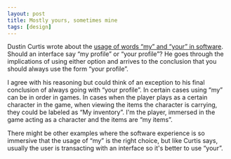 ```yaml
---
layout: post
title: Mostly yours, sometimes mine
tags: [design]
---
```


Dustin Curtis wrote about the [usage of words “my” and “your” in software](http://dcurt.is/yours-vs-mine). Should an interface say “my profile” or “your profile”? He goes through the implications of using either option and arrives to the conclusion that you should always use the form “your profile”.

I agree with his reasoning but could think of an exception to his final conclusion of always going with “your profile”. In certain cases using “my” can be in order in games. In cases when the player plays as a certain character in the game, when viewing the items the character is carrying, they could be labeled as “My inventory”. I'm the player, immersed in the game acting as a character and the items are “my items”.

There might be other examples where the software experience is so immersive that the usage of “my” is the right choice, but like Curtis says, usually the user is transacting with an interface so it's better to use “your”.
